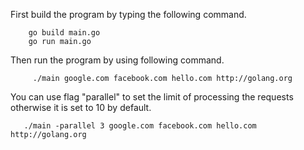 First build the program by typing the following command.
```$xslt
    go build main.go
    go run main.go
```

Then run the program by using following command.
```$xslt
     ./main google.com facebook.com hello.com http://golang.org
```

You can use flag "parallel" to set the limit of processing the requests otherwise it is set to 10 by default.
```$xslt
   ./main -parallel 3 google.com facebook.com hello.com http://golang.org
```